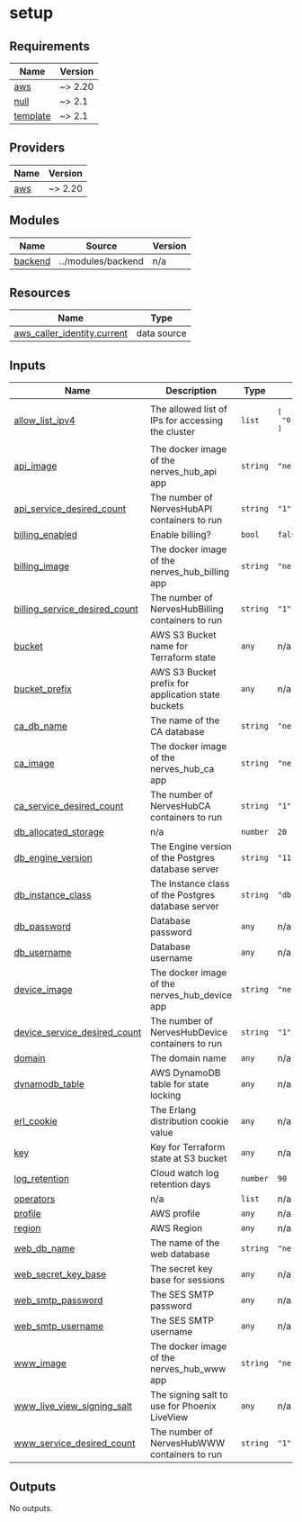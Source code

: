 # setup

<!-- BEGINNING OF PRE-COMMIT-TERRAFORM DOCS HOOK -->
## Requirements

| Name | Version |
|------|---------|
| <a name="requirement_aws"></a> [aws](#requirement\_aws) | ~> 2.20 |
| <a name="requirement_null"></a> [null](#requirement\_null) | ~> 2.1 |
| <a name="requirement_template"></a> [template](#requirement\_template) | ~> 2.1 |

## Providers

| Name | Version |
|------|---------|
| <a name="provider_aws"></a> [aws](#provider\_aws) | ~> 2.20 |

## Modules

| Name | Source | Version |
|------|--------|---------|
| <a name="module_backend"></a> [backend](#module\_backend) | ../modules/backend | n/a |

## Resources

| Name | Type |
|------|------|
| [aws_caller_identity.current](https://registry.terraform.io/providers/hashicorp/aws/latest/docs/data-sources/caller_identity) | data source |

## Inputs

| Name | Description | Type | Default | Required |
|------|-------------|------|---------|:--------:|
| <a name="input_allow_list_ipv4"></a> [allow\_list\_ipv4](#input\_allow\_list\_ipv4) | The allowed list of IPs for accessing the cluster | `list` | <pre>[<br>  "0.0.0.0/0"<br>]</pre> | no |
| <a name="input_api_image"></a> [api\_image](#input\_api\_image) | The docker image of the nerves\_hub\_api app | `string` | `"nerveshub/nerves_hub_api:latest"` | no |
| <a name="input_api_service_desired_count"></a> [api\_service\_desired\_count](#input\_api\_service\_desired\_count) | The number of NervesHubAPI containers to run | `string` | `"1"` | no |
| <a name="input_billing_enabled"></a> [billing\_enabled](#input\_billing\_enabled) | Enable billing? | `bool` | `false` | no |
| <a name="input_billing_image"></a> [billing\_image](#input\_billing\_image) | The docker image of the nerves\_hub\_billing app | `string` | `"nerveshub/nerves_hub_billing:latest"` | no |
| <a name="input_billing_service_desired_count"></a> [billing\_service\_desired\_count](#input\_billing\_service\_desired\_count) | The number of NervesHubBilling containers to run | `string` | `"1"` | no |
| <a name="input_bucket"></a> [bucket](#input\_bucket) | AWS S3 Bucket name for Terraform state | `any` | n/a | yes |
| <a name="input_bucket_prefix"></a> [bucket\_prefix](#input\_bucket\_prefix) | AWS S3 Bucket prefix for application state buckets | `any` | n/a | yes |
| <a name="input_ca_db_name"></a> [ca\_db\_name](#input\_ca\_db\_name) | The name of the CA database | `string` | `"nerves_hub_ca"` | no |
| <a name="input_ca_image"></a> [ca\_image](#input\_ca\_image) | The docker image of the nerves\_hub\_ca app | `string` | `"nerveshub/nerves_hub_ca:latest"` | no |
| <a name="input_ca_service_desired_count"></a> [ca\_service\_desired\_count](#input\_ca\_service\_desired\_count) | The number of NervesHubCA containers to run | `string` | `"1"` | no |
| <a name="input_db_allocated_storage"></a> [db\_allocated\_storage](#input\_db\_allocated\_storage) | n/a | `number` | `20` | no |
| <a name="input_db_engine_version"></a> [db\_engine\_version](#input\_db\_engine\_version) | The Engine version of the Postgres database server | `string` | `"11.4"` | no |
| <a name="input_db_instance_class"></a> [db\_instance\_class](#input\_db\_instance\_class) | The Instance class of the Postgres database server | `string` | `"db.t2.small"` | no |
| <a name="input_db_password"></a> [db\_password](#input\_db\_password) | Database password | `any` | n/a | yes |
| <a name="input_db_username"></a> [db\_username](#input\_db\_username) | Database username | `any` | n/a | yes |
| <a name="input_device_image"></a> [device\_image](#input\_device\_image) | The docker image of the nerves\_hub\_device app | `string` | `"nerveshub/nerves_hub_device:latest"` | no |
| <a name="input_device_service_desired_count"></a> [device\_service\_desired\_count](#input\_device\_service\_desired\_count) | The number of NervesHubDevice containers to run | `string` | `"1"` | no |
| <a name="input_domain"></a> [domain](#input\_domain) | The domain name | `any` | n/a | yes |
| <a name="input_dynamodb_table"></a> [dynamodb\_table](#input\_dynamodb\_table) | AWS DynamoDB table for state locking | `any` | n/a | yes |
| <a name="input_erl_cookie"></a> [erl\_cookie](#input\_erl\_cookie) | The Erlang distribution cookie value | `any` | n/a | yes |
| <a name="input_key"></a> [key](#input\_key) | Key for Terraform state at S3 bucket | `any` | n/a | yes |
| <a name="input_log_retention"></a> [log\_retention](#input\_log\_retention) | Cloud watch log retention days | `number` | `90` | no |
| <a name="input_operators"></a> [operators](#input\_operators) | n/a | `list` | n/a | yes |
| <a name="input_profile"></a> [profile](#input\_profile) | AWS profile | `any` | n/a | yes |
| <a name="input_region"></a> [region](#input\_region) | AWS Region | `any` | n/a | yes |
| <a name="input_web_db_name"></a> [web\_db\_name](#input\_web\_db\_name) | The name of the web database | `string` | `"nerves_hub_web"` | no |
| <a name="input_web_secret_key_base"></a> [web\_secret\_key\_base](#input\_web\_secret\_key\_base) | The secret key base for sessions | `any` | n/a | yes |
| <a name="input_web_smtp_password"></a> [web\_smtp\_password](#input\_web\_smtp\_password) | The SES SMTP password | `any` | n/a | yes |
| <a name="input_web_smtp_username"></a> [web\_smtp\_username](#input\_web\_smtp\_username) | The SES SMTP username | `any` | n/a | yes |
| <a name="input_www_image"></a> [www\_image](#input\_www\_image) | The docker image of the nerves\_hub\_www app | `string` | `"nerveshub/nerves_hub_www:latest"` | no |
| <a name="input_www_live_view_signing_salt"></a> [www\_live\_view\_signing\_salt](#input\_www\_live\_view\_signing\_salt) | The signing salt to use for Phoenix LiveView | `any` | n/a | yes |
| <a name="input_www_service_desired_count"></a> [www\_service\_desired\_count](#input\_www\_service\_desired\_count) | The number of NervesHubWWW containers to run | `string` | `"1"` | no |

## Outputs

No outputs.
<!-- END OF PRE-COMMIT-TERRAFORM DOCS HOOK -->
